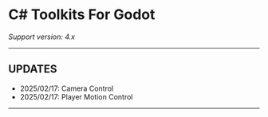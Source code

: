 # C# Toolkits For Godot

*Support version: 4.x*  

---
## UPDATES      
- 2025/02/17: Camera Control
- 2025/02/17: Player Motion Control

---
